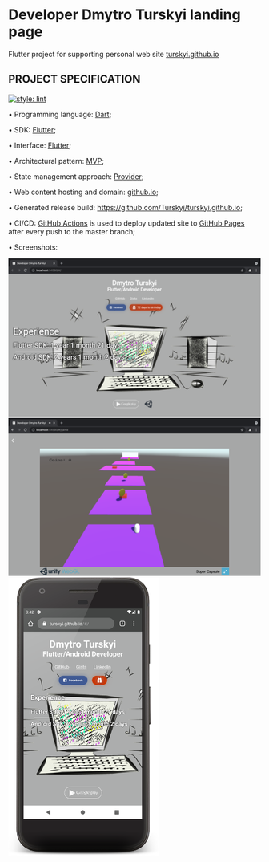 # Developer Dmytro Turskyi landing page

Flutter project for supporting personal web site [turskyi.github.io](https://turskyi.github.io)

## PROJECT SPECIFICATION

[![style: lint](https://img.shields.io/badge/style-lint-4BC0F5.svg)](https://pub.dev/packages/lint)

• Programming language: [Dart](https://dart.dev/);

• SDK: [Flutter](https://flutter.dev/);

• Interface: [Flutter](https://flutter.dev/docs/development/ui);

• Architectural pattern: [MVP](https://en.wikipedia.org/wiki/Model%E2%80%93view%E2%80%93presenter);

• State management approach: [Provider](https://flutter.dev/docs/development/data-and-backend/state-mgmt/simple);

• Web content hosting and domain: [github.io](https://github.io);

• Generated release build: https://github.com/Turskyi/turskyi.github.io;

• CI/CD: [GitHub Actions](https://docs.github.com/en/actions) is used to deploy updated site to [GitHub Pages](https://pages.github.com/) after every push to the master branch;

• Screenshots:

<img src="/screenshots/home-2021-11-01.png?raw=true" width="600" >
<img src="/screenshots/game-2021-11-01.png?raw=true" width="600" >
<img src="/screenshots/phone-2021-11-01.png?raw=true" width="300" >



